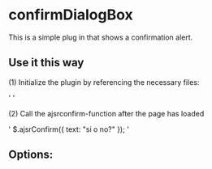 confirmDialogBox
================

This is a simple plug in that shows a confirmation alert.

Use it this way
---------------

(1) Initialize the plugin by referencing the necessary files:

'
	<script src="dist/ajsr-confirm.min.js"></script>
	<link rel="stylesheet" type="text/css" href="dist/ajsr-confirm.css">
'

(2) Call the ajsrconfirm-function after the page has loaded

'
            $.ajsrConfirm({
                text: "si o no?"
            });
'

Options:
--------


